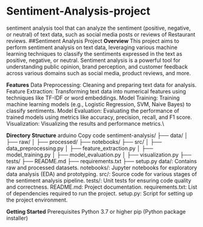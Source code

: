 # Sentiment-Analysis-project
sentiment analysis tool that can analyze the sentiment (positive, negative, or neutral) of text data, such as social media posts or reviews of Restaurant reviews.
##Sentiment Analysis Project
**Overview**
This project aims to perform sentiment analysis on text data, leveraging various machine learning techniques to classify the sentiments expressed in the text as positive, negative, or neutral. Sentiment analysis is a powerful tool for understanding public opinion, brand perception, and customer feedback across various domains such as social media, product reviews, and more.

**Features**
Data Preprocessing: Cleaning and preparing text data for analysis.
Feature Extraction: Transforming text data into numerical features using techniques like TF-IDF or word embeddings.
Model Training: Training machine learning models (e.g., Logistic Regression, SVM, Naive Bayes) to classify sentiments.
Model Evaluation: Evaluating the performance of trained models using metrics like accuracy, precision, recall, and F1 score.
Visualization: Visualizing the results and performance metrics.\

**Directory Structure**
arduino
Copy code
sentiment-analysis/
├── data/
│   ├── raw/
│   ├── processed/
├── notebooks/
├── src/
│   ├── data_preprocessing.py
│   ├── feature_extraction.py
│   ├── model_training.py
│   ├── model_evaluation.py
│   ├── visualization.py
├── tests/
├── README.md
├── requirements.txt
├── setup.py
data/: Contains raw and processed datasets.
notebooks/: Jupyter notebooks for exploratory data analysis (EDA) and prototyping.
src/: Source code for various stages of the sentiment analysis pipeline.
tests/: Unit tests for ensuring code quality and correctness.
README.md: Project documentation.
requirements.txt: List of dependencies required to run the project.
setup.py: Script for setting up the project environment.

**Getting Started**
Prerequisites
Python 3.7 or higher
pip (Python package installer)
